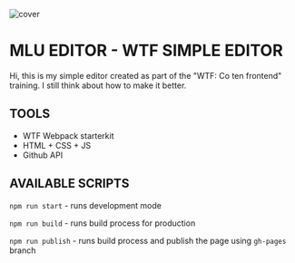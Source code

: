 ![cover](https://mir-s3-cdn-cf.behance.net/project_modules/max_1200/2bfdf790814117.5f29adb940047.png)

# MLU EDITOR - WTF SIMPLE EDITOR 

Hi, this is my simple editor created as part of the "WTF: Co ten frontend" training. I still think about how to make it better.

## TOOLS

- WTF Webpack starterkit
- HTML + CSS + JS
- Github API

## AVAILABLE SCRIPTS

`npm run start` - runs development mode

`npm run build` - runs build process for production

`npm run publish` - runs build process and publish the page using `gh-pages` branch
